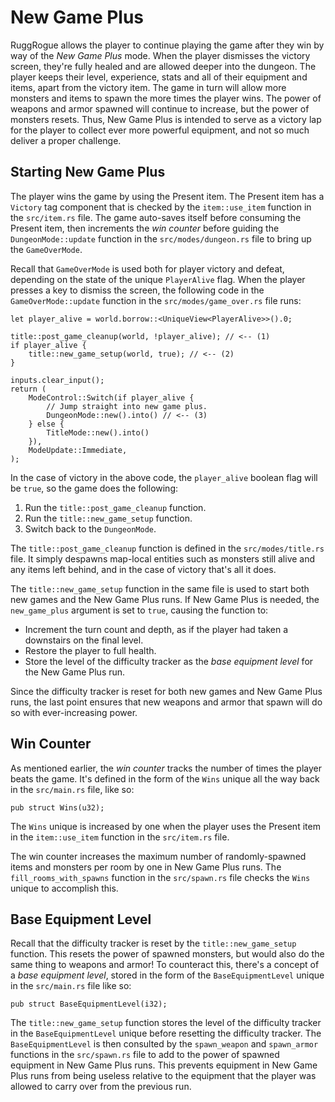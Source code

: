 # New Game Plus

RuggRogue allows the player to continue playing the game after they win by way of the *New Game Plus* mode.
When the player dismisses the victory screen, they're fully healed and are allowed deeper into the dungeon.
The player keeps their level, experience, stats and all of their equipment and items, apart from the victory item.
The game in turn will allow more monsters and items to spawn the more times the player wins.
The power of weapons and armor spawned will continue to increase, but the power of monsters resets.
Thus, New Game Plus is intended to serve as a victory lap for the player to collect ever more powerful equipment, and not so much deliver a proper challenge.

## Starting New Game Plus

The player wins the game by using the Present item.
The Present item has a `Victory` tag component that is checked by the `item::use_item` function in the `src/item.rs` file.
The game auto-saves itself before consuming the Present item, then increments the *win counter* before guiding the `DungeonMode::update` function in the `src/modes/dungeon.rs` file to bring up the `GameOverMode`.

Recall that `GameOverMode` is used both for player victory and defeat, depending on the state of the unique `PlayerAlive` flag.
When the player presses a key to dismiss the screen, the following code in the `GameOverMode::update` function in the `src/modes/game_over.rs` file runs:

```rust,ignore
let player_alive = world.borrow::<UniqueView<PlayerAlive>>().0;

title::post_game_cleanup(world, !player_alive); // <-- (1)
if player_alive {
    title::new_game_setup(world, true); // <-- (2)
}

inputs.clear_input();
return (
    ModeControl::Switch(if player_alive {
        // Jump straight into new game plus.
        DungeonMode::new().into() // <-- (3)
    } else {
        TitleMode::new().into()
    }),
    ModeUpdate::Immediate,
);
```

In the case of victory in the above code, the `player_alive` boolean flag will be `true`, so the game does the following:

1. Run the `title::post_game_cleanup` function.
2. Run the `title::new_game_setup` function.
3. Switch back to the `DungeonMode`.

The `title::post_game_cleanup` function is defined in the `src/modes/title.rs` file.
It simply despawns map-local entities such as monsters still alive and any items left behind, and in the case of victory that's all it does.

The `title::new_game_setup` function in the same file is used to start both new games and the New Game Plus runs.
If New Game Plus is needed, the `new_game_plus` argument is set to `true`, causing the function to:

- Increment the turn count and depth, as if the player had taken a downstairs on the final level.
- Restore the player to full health.
- Store the level of the difficulty tracker as the *base equipment level* for the New Game Plus run.

Since the difficulty tracker is reset for both new games and New Game Plus runs, the last point ensures that new weapons and armor that spawn will do so with ever-increasing power.

## Win Counter

As mentioned earlier, the *win counter* tracks the number of times the player beats the game.
It's defined in the form of the `Wins` unique all the way back in the `src/main.rs` file, like so:

```rust,ignore
pub struct Wins(u32);
```

The `Wins` unique is increased by one when the player uses the Present item in the `item::use_item` function in the `src/item.rs` file.

The win counter increases the maximum number of randomly-spawned items and monsters per room by one in New Game Plus runs.
The `fill_rooms_with_spawns` function in the `src/spawn.rs` file checks the `Wins` unique to accomplish this.

## Base Equipment Level

Recall that the difficulty tracker is reset by the `title::new_game_setup` function.
This resets the power of spawned monsters, but would also do the same thing to weapons and armor!
To counteract this, there's a concept of a *base equipment level*, stored in the form of the `BaseEquipmentLevel` unique in the `src/main.rs` file like so:

```rust,ignore
pub struct BaseEquipmentLevel(i32);
```

The `title::new_game_setup` function stores the level of the difficulty tracker in the `BaseEquipmentLevel` unique before resetting the difficulty tracker.
The `BaseEquipmentLevel` is then consulted by the `spawn_weapon` and `spawn_armor` functions in the `src/spawn.rs` file to add to the power of spawned equipment in New Game Plus runs.
This prevents equipment in New Game Plus runs from being useless relative to the equipment that the player was allowed to carry over from the previous run.
